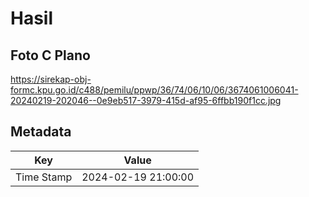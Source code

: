 # Hasil

## Foto C Plano

https://sirekap-obj-formc.kpu.go.id/c488/pemilu/ppwp/36/74/06/10/06/3674061006041-20240219-202046--0e9eb517-3979-415d-af95-6ffbb190f1cc.jpg


## Metadata

| Key        | Value               |
| ---------- | ------------------- |
| Time Stamp | 2024-02-19 21:00:00 |



